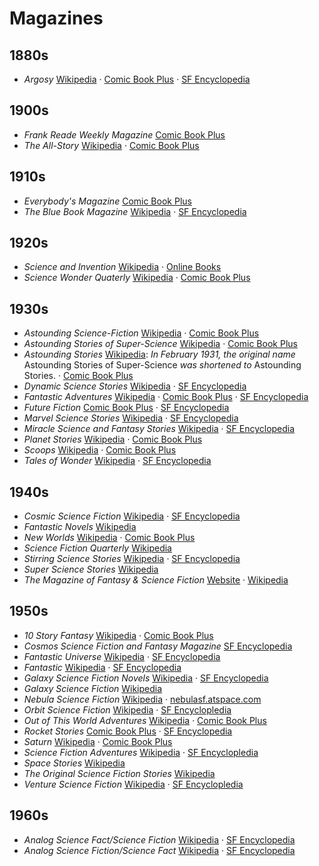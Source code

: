 # Magazines

## 1880s

- _Argosy_ [Wikipedia](https://en.wikipedia.org/wiki/Argosy_(magazine)) · [Comic Book Plus](https://comicbookplus.com/?cid=2501) · [SF Encyclopedia](http://sf-encyclopedia.com/entry/argosy_the)

## 1900s

- _Frank Reade Weekly Magazine_ [Comic Book Plus](https://comicbookplus.com/?cid=3428)
- _The All-Story_ [Wikipedia](https://en.wikipedia.org/wiki/Argosy_(magazine)#The_All-Story) · [Comic Book Plus](https://comicbookplus.com/?cid=2314)

## 1910s

- _Everybody's Magazine_ [Comic Book Plus](https://comicbookplus.com/?dlid=37173)
- _The Blue Book Magazine_ [Wikipedia](https://en.wikipedia.org/wiki/Blue_Book_(magazine)) · [SF Encyclopedia](http://www.sf-encyclopedia.com/entry/blue_book_magazine_the)

## 1920s

- _Science and Invention_ [Wikipedia](https://en.wikipedia.org/wiki/Electrical_Experimenter) · [Online Books](https://onlinebooks.library.upenn.edu/webbin/serial?id=scienceinvention)
- _Science Wonder Quaterly_ [Wikipedia](https://en.wikipedia.org/wiki/Wonder_Stories) · [Comic Book Plus](https://comicbookplus.com/?cid=2609)

## 1930s

- _Astounding Science-Fiction_ [Wikipedia](https://en.wikipedia.org/wiki/Analog_Science_Fiction_and_Fact) · [Comic Book Plus](https://comicbookplus.com/?cid=3346)
- _Astounding Stories of Super-Science_ [Wikipedia](https://en.wikipedia.org/wiki/Analog_Science_Fiction_and_Fact) · [Comic Book Plus](https://comicbookplus.com/?cid=3346)
- _Astounding Stories_ [Wikipedia](https://en.wikipedia.org/wiki/Analog_Science_Fiction_and_Fact): _In February 1931, the original name_ Astounding Stories of Super-Science _was shortened to_ Astounding Stories. · [Comic Book Plus](https://comicbookplus.com/?cid=3346)  
- _Dynamic Science Stories_ [Wikipedia](https://en.wikipedia.org/wiki/Dynamic_Science_Stories) · [SF Encyclopedia](http://www.sf-encyclopedia.com/entry/dynamic_science_stories)
- _Fantastic Adventures_ [Wikipedia](https://en.wikipedia.org/wiki/Fantastic_Adventures) · [Comic Book Plus](https://comicbookplus.com/?cid=2454) · [SF Encyclopedia](http://www.sf-encyclopedia.com/entry/fantastic_adventures)
- _Future Fiction_ [Comic Book Plus](https://comicbookplus.com/?dlid=32196) · [SF Encyclopedia](http://www.sf-encyclopedia.com/entry/future_fiction)
- _Marvel Science Stories_ [Wikipedia](https://en.wikipedia.org/wiki/Marvel_Science_Stories) · [SF Encyclopedia](http://www.sf-encyclopedia.com/entry/marvel_science_stories)
- _Miracle Science and Fantasy Stories_ [Wikipedia](https://en.wikipedia.org/wiki/Miracle_Science_and_Fantasy_Stories) · [SF Encyclopedia](http://sf-encyclopedia.com/entry/miracle_science_and_fantasy_stories)
- _Planet Stories_ [Wikipedia](https://en.wikipedia.org/wiki/Planet_Stories) · [Comic Book Plus](https://comicbookscplus.com/?cid=2665)
- _Scoops_ [Wikipedia](https://en.wikipedia.org/wiki/Scoops_(magazine)) · [Comic Book Plus](https://comicbookplus.com/?cid=2460)
- _Tales of Wonder_ [Wikipedia](https://en.wikipedia.org/wiki/Tales_of_Wonder_(magazine)) · [SF Encyclopedia](http://sf-encyclopedia.com/entry/tales_of_wonder)

## 1940s

- _Cosmic Science Fiction_ [Wikipedia](https://en.wikipedia.org/wiki/Cosmic_Stories_and_Stirring_Science_Stories) · [SF Encyclopedia](http://www.sf-encyclopedia.com/entry/cosmic_stories)
- _Fantastic Novels_ [Wikipedia](https://en.wikipedia.org/wiki/Fantastic_Novels)
- _New Worlds_ [Wikipedia](https://en.wikipedia.org/wiki/New_Worlds_(magazine)) · [Comic Book Plus](https://comicbookplus.com/?cid=2565)
- _Science Fiction Quarterly_ [Wikipedia](https://en.wikipedia.org/wiki/Science_Fiction_Quarterly)
- _Stirring Science Stories_ [Wikipedia](https://en.wikipedia.org/wiki/Cosmic_Stories_and_Stirring_Science_Stories) · [SF Encyclopedia](http://www.sf-encyclopedia.com/entry/stirring_science_stories)
- _Super Science Stories_ [Wikipedia](https://en.wikipedia.org/wiki/Super_Science_Stories)
- _The Magazine of Fantasy & Science Fiction_ [Website](https://www.sfsite.com/fsf/) · [Wikipedia](https://en.wikipedia.org/wiki/The_Magazine_of_Fantasy_%26_Science_Fiction)

## 1950s

- _10 Story Fantasy_ [Wikipedia](https://en.wikipedia.org/wiki/10_Story_Fantasy) · [Comic Book Plus](https://comicbookplus.com/?dlid=71628)
- _Cosmos Science Fiction and Fantasy Magazine_ [SF Encyclopedia](http://www.sf-encyclopedia.com/entry/cosmos_science_fiction_and_fantasy_magazine)
- _Fantastic Universe_ [Wikipedia](https://en.wikipedia.org/wiki/Fantastic_Universe) · [SF Encyclopedia](http://www.sf-encyclopedia.com/entry/fantastic_universe)
- _Fantastic_ [Wikipedia](https://en.wikipedia.org/wiki/Fantastic_(magazine)) · [SF Encyclopedia](http://www.sf-encyclopedia.com/entry/fantastic)
- _Galaxy Science Fiction Novels_ [Wikipedia](https://en.wikipedia.org/wiki/Galaxy_Science_Fiction_Novels) · [SF Encyclopedia](http://www.sf-encyclopedia.com/entry/galaxy_science_fiction_novels)
- _Galaxy Science Fiction_ [Wikipedia](https://en.wikipedia.org/wiki/Galaxy_Science_Fiction)
- _Nebula Science Fiction_ [Wikipedia](https://en.wikipedia.org/wiki/Nebula_Science_Fiction) · [nebulasf.atspace.com](http://nebulasf.atspace.com)
- _Orbit Science Fiction_ [Wikipedia](https://en.wikipedia.org/wiki/Orbit_Science_Fiction) · [SF Encyclopledia](http://www.sf-encyclopedia.com/entry/orbit_science_fiction)  
- _Out of This World Adventures_ [Wikipedia](https://en.wikipedia.org/wiki/Out_of_This_World_Adventures) · [Comic Book Plus](https://comicbookplus.com/?cid=956)
- _Rocket Stories_ [Comic Book Plus](https://comicbookplus.com/?cid=2622) · [SF Encyclopedia](http://www.sf-encyclopedia.com/entry/rocket_stories)
- _Saturn_ [Wikipedia](https://en.wikipedia.org/wiki/Saturn_(magazine)) · [Comic Book Plus](https://comicbookplus.com/?cid=2573)
- _Science Fiction Adventures_ [Wikipedia](https://en.wikipedia.org/wiki/Science_Fiction_Adventures_(1952_magazine)) · [SF Encyclopledia](http://www.sf-encyclopedia.com/entry/science_fiction_adventures)
- _Space Stories_ [Wikipedia](https://en.wikipedia.org/wiki/Space_Stories)
- _The Original Science Fiction Stories_ [Wikipedia](https://en.wikipedia.org/wiki/Future_Science_Fiction_and_Science_Fiction_Stories)
- _Venture Science Fiction_ [Wikipedia](https://en.wikipedia.org/wiki/Venture_Science_Fiction) · [SF Encyclopledia](http://www.sf-encyclopedia.com/entry/venture_science_fiction)

## 1960s

- _Analog Science Fact/Science Fiction_ [Wikipedia](https://en.wikipedia.org/wiki/Analog_Science_Fiction_and_Fact) · [SF Encyclopedia](http://www.sf-encyclopedia.com/entry/analog)
- _Analog Science Fiction/Science Fact_ [Wikipedia](https://en.wikipedia.org/wiki/Analog_Science_Fiction_and_Fact) · [SF Encyclopedia](http://www.sf-encyclopedia.com/entry/analog)

